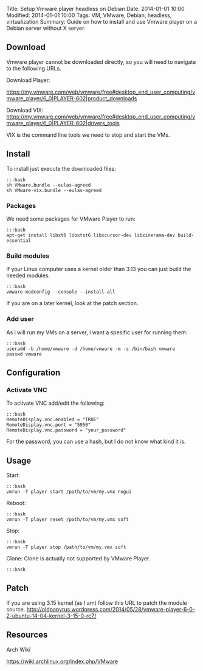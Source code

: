 Title: Setup Vmware player headless on Debian
Date: 2014-01-01 10:00
Modified: 2014-01-01 10:00
Tags: VM, VMware, Debian, headless, virtualization
Summary: Guide on how to install and use Vmware player on a Debian server without X server.


## Download
Vmware player cannot be downloaded directly, so you will need to navigate to the following URLs.

Download Player:

https://my.vmware.com/web/vmware/free#desktop_end_user_computing/vmware_player/6_0|PLAYER-602|product_downloads

Download VIX:
https://my.vmware.com/web/vmware/free#desktop_end_user_computing/vmware_player/6_0|PLAYER-602|drivers_tools

VIX is the command line tools we need to stop and start the VMs.

## Install
To install just execute the downloaded files:

    :::bash
    sh VMware.bundle --eulas-agreed
    sh VMware-vix.bundle --eulas-agreed

### Packages
We need some packages for VMware Player to run:

    :::bash
    apt-get install libxt6 libxtst6 libxcursor-dev libxinerama-dev build-essential


### Build modules
If your Linux computer uses a kernel older than 3.13 you can just build the needed modules.

    :::bash
    vmware-modconfig --console --install-all

If you are on a later kernel, look at the patch section.

### Add user
As i will run my VMs on a server, i want a spesific user for running them:

    :::bash
    useradd -b /home/vmware -d /home/vmware -m -s /bin/bash vmware
    passwd vmware

## Configuration

### Activate VNC
To activate VNC add/edit the following:

    :::bash
    RemoteDisplay.vnc.enabled = "TRUE"
    RemoteDisplay.vnc.port = "5950"
    RemoteDisplay.vnc.password = "your_password"

For the password, you can use a hash, but I do not know what kind it is.


## Usage

Start:

    :::bash
    vmrun -T player start /path/to/vm/my.vmx nogui

Reboot:

    :::bash
    vmrun -T player reset /path/to/vm/my.vmx soft

Stop:

    :::bash
    vmrun -T player stop /path/to/vm/my.vmx soft

Clone:
Clone is actually not supported by VMware Player.

    :::bash


## Patch
If you are using 3.15 kernel (as I am) follow this URL to patch the module source.
http://oldpapyrus.wordpress.com/2014/05/28/vmware-player-6-0-2-ubuntu-14-04-kernel-3-15-0-rc7/


## Resources
Arch Wiki

https://wiki.archlinux.org/index.php/VMware
